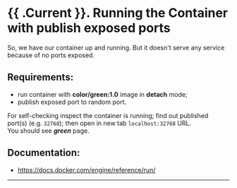 # {{ .Current }}. Running the Container with publish exposed ports

So, we have our container up and running. But it doesn't serve any service because of no ports exposed.

## Requirements:
- run container with **color/green:1.0** image in **detach** mode;
- publish exposed port to random port.  

For self-checking inspect the container is running; find out published port(s) (e.g. `32768`); then open in new tab `localhost:32768` URL.  
You should see **_green_** page.  

## Documentation:
- https://docs.docker.com/engine/reference/run/

---